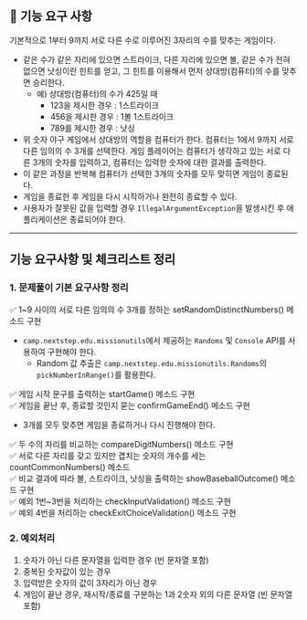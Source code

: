 ## 🚀 기능 요구 사항

기본적으로 1부터 9까지 서로 다른 수로 이루어진 3자리의 수를 맞추는 게임이다.

- 같은 수가 같은 자리에 있으면 스트라이크, 다른 자리에 있으면 볼, 같은 수가 전혀 없으면 낫싱이란 힌트를 얻고, 그 힌트를 이용해서 먼저 상대방(컴퓨터)의 수를 맞추면 승리한다.
    - 예) 상대방(컴퓨터)의 수가 425일 때
        - 123을 제시한 경우 : 1스트라이크
        - 456을 제시한 경우 : 1볼 1스트라이크
        - 789를 제시한 경우 : 낫싱
- 위 숫자 야구 게임에서 상대방의 역할을 컴퓨터가 한다. 컴퓨터는 1에서 9까지 서로 다른 임의의 수 3개를 선택한다. 게임 플레이어는 컴퓨터가 생각하고 있는 서로 다른 3개의 숫자를 입력하고, 컴퓨터는 입력한
  숫자에 대한
  결과를 출력한다.
- 이 같은 과정을 반복해 컴퓨터가 선택한 3개의 숫자를 모두 맞히면 게임이 종료된다.
- 게임을 종료한 후 게임을 다시 시작하거나 완전히 종료할 수 있다.
- 사용자가 잘못된 값을 입력할 경우 `IllegalArgumentException`을 발생시킨 후 애플리케이션은 종료되어야 한다.

***

## 기능 요구사항 및 체크리스트 정리

### 1. 문제풀이 기본 요구사항 정리

✅ 1~9 사이의 서로 다른 임의의 수 3개를 정하는 setRandomDistinctNumbers() 메소드 구현

- `camp.nextstep.edu.missionutils`에서 제공하는 `Randoms` 및 `Console` API를 사용하여 구현해야 한다.
    - Random 값 추출은 `camp.nextstep.edu.missionutils.Randoms`의 `pickNumberInRange()`를 활용한다.

✅ 게임 시작 문구를 출력하는 startGame() 메소드 구현  
✅ 게임을 끝난 후, 종료할 것인지 묻는 confirmGameEnd() 메소드 구현

- 3개를 모두 맞추면 게임을 종료하거나 다시 진행해야 한다.

✅ 두 수의 자리를 비교하는 compareDigitNumbers() 메소드 구현  
✅ 서로 다른 자리를 갖고 있지만 겹치는 숫자의 개수를 세는 countCommonNumbers() 메소드  
✅ 비교 결과에 따라 볼, 스트라이크, 낫싱을 출력하는 showBaseballOutcome() 메소드 구현  
✅ 예외 1번~3번을 처리하는 checkInputValidation() 메소드 구현  
✅ 예외 4번을 처리하는 checkExitChoiceValidation() 메소드 구현

### 2. 예외처리 

1. 숫자가 아닌 다른 문자열을 입력한 경우 (빈 문자열 포함)
2. 중복된 숫자값이 있는 경우
3. 입력받은 숫자의 값이 3자리가 아닌 경우
4. 게임이 끝난 경우, 재시작/종료를 구분하는 1과 2숫자 외의 다른 문자열 (빈 문자열 포함)
